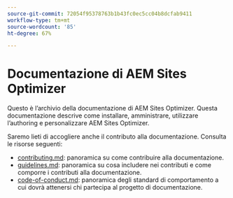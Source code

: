 ```yaml
---
source-git-commit: 72054f95378763b1b43fc0ec5cc04b8dcfab9411
workflow-type: tm+mt
source-wordcount: '85'
ht-degree: 67%

---
```

# Documentazione di AEM Sites Optimizer

Questo è l’archivio della documentazione di AEM Sites Optimizer. Questa documentazione descrive come installare, amministrare, utilizzare l’authoring e personalizzare AEM Sites Optimizer.

Saremo lieti di accogliere anche il contributo alla documentazione. Consulta le risorse seguenti:

* [contributing.md](contributing.md): panoramica su come contribuire alla documentazione.
* [guidelines.md](guidelines.md): panoramica su cosa includere nei contributi e come comporre i contributi alla documentazione.
* [code-of-conduct.md](code-of-conduct.md): panoramica degli standard di comportamento a cui dovrà attenersi chi partecipa al progetto di documentazione.
